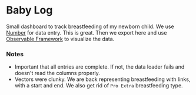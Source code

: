 # Baby Log

Small dashboard to track breastfeeding of my newborn child. We use [Number](https://apps.apple.com/us/app/numbers/id361304891) for data entry. This is great. Then we export here and use [Observable Framework](https://observablehq.com/framework/) to visualize the data.

### Notes

 - Important that all entries are complete. If not, the data loader fails and doesn't read the columns properly.
 - Vectors were clunky. We are back representing breastfeeding with links, with a start and end. We also get rid of `Pro Extra` breastfeeding type.